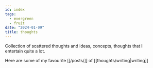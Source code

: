 ```yaml
---
id: index
tags:
  - evergreen
  - fruit
date: "2024-01-09"
title: thoughts
---
```


Collection of scattered thoughts and ideas, concepts, thoughts that I entertain quite a lot.

Here are some of my favourite [[/posts/]] of [[thoughts/writing|writing]]
